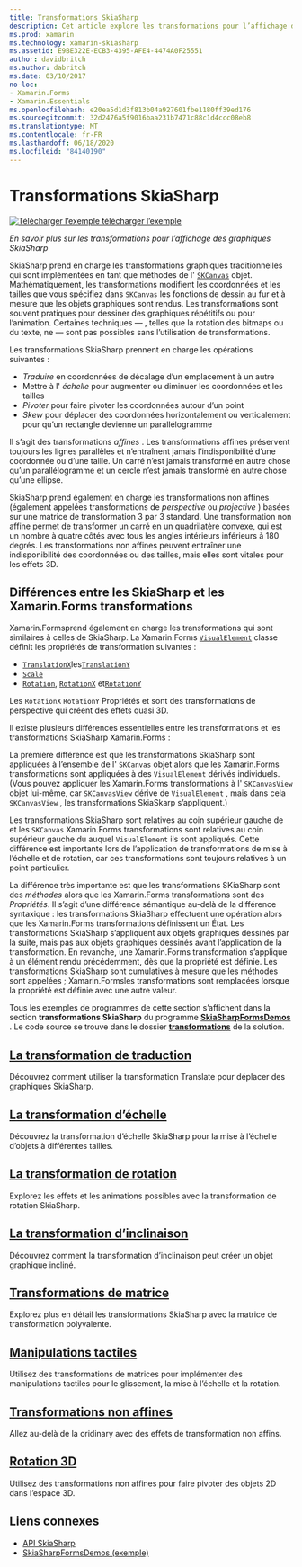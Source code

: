 ```yaml
---
title: Transformations SkiaSharp
description: Cet article explore les transformations pour l’affichage des graphiques SkiaSharp dans les Xamarin.Forms applications et illustre cela avec un exemple de code.
ms.prod: xamarin
ms.technology: xamarin-skiasharp
ms.assetid: E9BE322E-ECB3-4395-AFE4-4474A0F25551
author: davidbritch
ms.author: dabritch
ms.date: 03/10/2017
no-loc:
- Xamarin.Forms
- Xamarin.Essentials
ms.openlocfilehash: e20ea5d1d3f813b04a927601fbe1180ff39ed176
ms.sourcegitcommit: 32d2476a5f9016baa231b7471c88c1d4ccc08eb8
ms.translationtype: MT
ms.contentlocale: fr-FR
ms.lasthandoff: 06/18/2020
ms.locfileid: "84140190"
---
```

# <a name="skiasharp-transforms"></a>Transformations SkiaSharp

[![Télécharger ](~/media/shared/download.png) l’exemple télécharger l’exemple](https://docs.microsoft.com/samples/xamarin/xamarin-forms-samples/skiasharpforms-demos)

_En savoir plus sur les transformations pour l’affichage des graphiques SkiaSharp_

SkiaSharp prend en charge les transformations graphiques traditionnelles qui sont implémentées en tant que méthodes de l' [`SKCanvas`](xref:SkiaSharp.SKCanvas) objet. Mathématiquement, les transformations modifient les coordonnées et les tailles que vous spécifiez dans `SKCanvas` les fonctions de dessin au fur et à mesure que les objets graphiques sont rendus. Les transformations sont souvent pratiques pour dessiner des graphiques répétitifs ou pour l’animation. Certaines techniques &mdash; , telles que la rotation des bitmaps ou du texte, ne &mdash; sont pas possibles sans l’utilisation de transformations.

Les transformations SkiaSharp prennent en charge les opérations suivantes :

- *Traduire* en coordonnées de décalage d’un emplacement à un autre
- Mettre à l' *échelle* pour augmenter ou diminuer les coordonnées et les tailles
- *Pivoter* pour faire pivoter les coordonnées autour d’un point
- *Skew* pour déplacer des coordonnées horizontalement ou verticalement pour qu’un rectangle devienne un parallélogramme

Il s’agit des transformations *affines* . Les transformations affines préservent toujours les lignes parallèles et n’entraînent jamais l’indisponibilité d’une coordonnée ou d’une taille. Un carré n’est jamais transformé en autre chose qu’un parallélogramme et un cercle n’est jamais transformé en autre chose qu’une ellipse.

SkiaSharp prend également en charge les transformations non affines (également appelées transformations de *perspective* ou *projective* ) basées sur une matrice de transformation 3 par 3 standard. Une transformation non affine permet de transformer un carré en un quadrilatère convexe, qui est un nombre à quatre côtés avec tous les angles intérieurs inférieurs à 180 degrés. Les transformations non affines peuvent entraîner une indisponibilité des coordonnées ou des tailles, mais elles sont vitales pour les effets 3D.

## <a name="differences-between-skiasharp-and-xamarinforms-transforms"></a>Différences entre les SkiaSharp et les Xamarin.Forms transformations

Xamarin.Formsprend également en charge les transformations qui sont similaires à celles de SkiaSharp. La Xamarin.Forms [`VisualElement`](xref:Xamarin.Forms.VisualElement) classe définit les propriétés de transformation suivantes :

- [`TranslationX`](xref:Xamarin.Forms.VisualElement.TranslationX)les[`TranslationY`](xref:Xamarin.Forms.VisualElement.TranslationY)
- [`Scale`](xref:Xamarin.Forms.VisualElement.Scale)
- [`Rotation`](xref:Xamarin.Forms.VisualElement.Rotation), [`RotationX`](xref:Xamarin.Forms.VisualElement.RotationX) et[`RotationY`](xref:Xamarin.Forms.VisualElement.RotationY)

Les `RotationX` `RotationY` Propriétés et sont des transformations de perspective qui créent des effets quasi 3D.

Il existe plusieurs différences essentielles entre les transformations et les transformations SkiaSharp Xamarin.Forms :

La première différence est que les transformations SkiaSharp sont appliquées à l’ensemble de l' `SKCanvas` objet alors que les Xamarin.Forms transformations sont appliquées à des `VisualElement` dérivés individuels. (Vous pouvez appliquer les Xamarin.Forms transformations à l' `SKCanvasView` objet lui-même, car `SKCanvasView` dérive de `VisualElement` , mais dans cela `SKCanvasView` , les transformations SkiaSkarp s’appliquent.)

Les transformations SkiaSharp sont relatives au coin supérieur gauche de et les `SKCanvas` Xamarin.Forms transformations sont relatives au coin supérieur gauche du auquel `VisualElement` ils sont appliqués. Cette différence est importante lors de l’application de transformations de mise à l’échelle et de rotation, car ces transformations sont toujours relatives à un point particulier.

La différence très importante est que les transformations SKiaSharp sont des *méthodes* alors que les Xamarin.Forms transformations sont des *Propriétés*. Il s’agit d’une différence sémantique au-delà de la différence syntaxique : les transformations SkiaSharp effectuent une opération alors que les Xamarin.Forms transformations définissent un État. Les transformations SkiaSharp s’appliquent aux objets graphiques dessinés par la suite, mais pas aux objets graphiques dessinés avant l’application de la transformation. En revanche, une Xamarin.Forms transformation s’applique à un élément rendu précédemment, dès que la propriété est définie. Les transformations SkiaSharp sont cumulatives à mesure que les méthodes sont appelées ; Xamarin.Formsles transformations sont remplacées lorsque la propriété est définie avec une autre valeur.

Tous les exemples de programmes de cette section s’affichent dans la section **transformations SkiaSharp** du programme [**SkiaSharpFormsDemos**](https://docs.microsoft.com/samples/xamarin/xamarin-forms-samples/skiasharpforms-demos) . Le code source se trouve dans le dossier [**transformations**](https://github.com/xamarin/xamarin-forms-samples/tree/master/SkiaSharpForms/Demos/Demos/SkiaSharpFormsDemos/Transforms) de la solution.

## <a name="the-translate-transform"></a>[La transformation de traduction](translate.md)

Découvrez comment utiliser la transformation Translate pour déplacer des graphiques SkiaSharp.

## <a name="the-scale-transform"></a>[La transformation d’échelle](scale.md)

Découvrez la transformation d’échelle SkiaSharp pour la mise à l’échelle d’objets à différentes tailles.

## <a name="the-rotate-transform"></a>[La transformation de rotation](rotate.md)

Explorez les effets et les animations possibles avec la transformation de rotation SkiaSharp.

## <a name="the-skew-transform"></a>[La transformation d’inclinaison](skew.md)

Découvrez comment la transformation d’inclinaison peut créer un objet graphique incliné.

## <a name="matrix-transforms"></a>[Transformations de matrice](matrix.md)

Explorez plus en détail les transformations SkiaSharp avec la matrice de transformation polyvalente.

## <a name="touch-manipulations"></a>[Manipulations tactiles](touch.md)

Utilisez des transformations de matrices pour implémenter des manipulations tactiles pour le glissement, la mise à l’échelle et la rotation.

## <a name="non-affine-transforms"></a>[Transformations non affines](non-affine.md)

Allez au-delà de la oridinary avec des effets de transformation non affins.

## <a name="3d-rotation"></a>[Rotation 3D](3d-rotation.md)

Utilisez des transformations non affines pour faire pivoter des objets 2D dans l’espace 3D.

## <a name="related-links"></a>Liens connexes

- [API SkiaSharp](https://docs.microsoft.com/dotnet/api/skiasharp)
- [SkiaSharpFormsDemos (exemple)](https://docs.microsoft.com/samples/xamarin/xamarin-forms-samples/skiasharpforms-demos)

